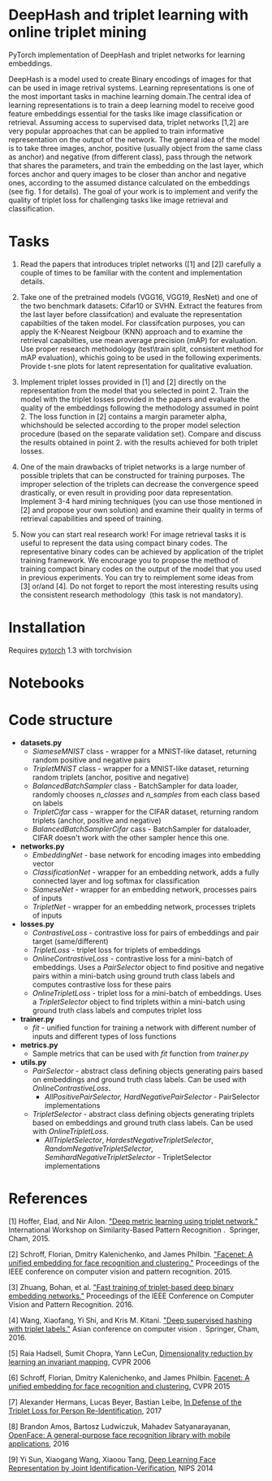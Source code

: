 # DeepHash and triplet learning with online triplet mining

PyTorch implementation of DeepHash and triplet networks for learning embeddings.

DeepHash is a model used to create Binary encodings of images for that can be used in image retrival systems.
Learning representations is one of the most important tasks in machine learning domain.The central idea of learning representations is to train a deep learning model to receive good feature embeddings essential for the tasks like image classification or retrieval. Assuming access to supervised data, triplet networks [1,2] are very popular approaches that can be applied to train informative representation on the output of the network. The general idea of the model is to take three images, anchor, positive (usually object from the same class as anchor) and negative (from different class), pass through the network that shares the parameters, and train the embedding on the last layer, which forces anchor and query images to be closer than anchor and negative ones, according to the assumed distance calculated on the embeddings (see fig. 1 for details). The goal of your work is to implement and verify the quality of triplet loss for challenging tasks like image retrieval and classification.

# Tasks

1. Read the papers that introduces triplet networks ([1] and [2]) carefully a couple of
times to be familiar with the content and implementation details.

2. Take one of the pretrained models (VGG16, VGG19, ResNet) and one of the two
benchmark datasets: Cifar10 or SVHN. Extract the features from the last layer
before classifcation) and evaluate the representation capabilties of the taken
model. For classifcation purposes, you can apply the K-Nearest Neigbour (KNN)
approach and to examine the retrieval capabilties, use mean average precision
(mAP) for evaluation. Use proper research methodology (test\train split, consistent
method for mAP evaluation), whichis going to be used in the following experiments.
Provide t-sne plots for latent representation for qualitative evaluation.

3. Implement triplet losses provided in [1] and [2] directly on the representation from
the model that you selected in point 2. Train the model with the triplet losses
provided in the papers and evaluate the quality of the embeddings following the
methodology assumed in point 2. The loss function in [2] contains a margin
parameter alpha, whichshould be selected according to the proper model selection
procedure (based on the separate validation set). Compare and discuss the results
obtained in point 2. with the results achieved for both triplet losses.

4. One of the main drawbacks of triplet networks is a large number of possible triplets
that can be constructed for training purposes. The improper selection of the
triplets can decrease the convergence speed drastically, or even result in providing
poor data representation. Implement 3-4 hard mining techniques (you can use those
mentioned in [2] and propose your own solution) and examine their quality in terms
of retrieval capabilities and speed of training.

5. Now you can start real research work! For image retrieval tasks it is useful to
represent the data using compact binary codes. The representative binary codes
can be achieved by application of the triplet training framework. We encourage you
to propose the method of training compact binary codes on the output of the model
that you used in previous experiments. You can try to reimplement some ideas from
[3] or/and [4]. Do not forget to report the most interesting results using the
consistent research methodology ​ (this task is not mandatory).

# Installation

Requires [pytorch](http://pytorch.org/) 1.3 with torchvision 

# Notebooks




# Code structure

- **datasets.py**
  - *SiameseMNIST* class - wrapper for a MNIST-like dataset, returning random positive and negative pairs
  - *TripletMNIST* class - wrapper for a MNIST-like dataset, returning random triplets (anchor, positive and negative)
  - *BalancedBatchSampler* class - BatchSampler for data loader, randomly chooses *n_classes* and *n_samples* from each class based on labels
  - *TripletCifar* cass - wrapper for the CIFAR dataset, returning random triplets (anchor, positive and negative)
  - *BalancedBatchSamplerCifar* cass - BatchSampler for dataloader, CIFAR doesn't work with the other sampler hence this one.
- **networks.py**
  - *EmbeddingNet* - base network for encoding images into embedding vector
  - *ClassificationNet* - wrapper for an embedding network, adds a fully connected layer and log softmax for classification
  - *SiameseNet* - wrapper for an embedding network, processes pairs of inputs
  - *TripletNet* - wrapper for an embedding network, processes triplets of inputs
- **losses.py**
  - *ContrastiveLoss* - contrastive loss for pairs of embeddings and pair target (same/different)
  - *TripletLoss* - triplet loss for triplets of embeddings
  - *OnlineContrastiveLoss* - contrastive loss for a mini-batch of embeddings. Uses a *PairSelector* object to find positive and negative pairs within a mini-batch using ground truth class labels and computes contrastive loss for these pairs
  - *OnlineTripletLoss* - triplet loss for a mini-batch of embeddings. Uses a *TripletSelector* object to find triplets within a mini-batch using ground truth class labels and computes triplet loss
- **trainer.py**
  - *fit* - unified function for training a network with different number of inputs and different types of loss functions
- **metrics.py**
  - Sample metrics that can be used with *fit* function from *trainer.py*
- **utils.py**
  - *PairSelector* - abstract class defining objects generating pairs based on embeddings and ground truth class labels. Can be used with *OnlineContrastiveLoss*.
    - *AllPositivePairSelector, HardNegativePairSelector* - PairSelector implementations
  - *TripletSelector* - abstract class defining objects generating triplets based on embeddings and ground truth class labels. Can be used with *OnlineTripletLoss*.
    - *AllTripletSelector*, *HardestNegativeTripletSelector*, *RandomNegativeTripletSelector*, *SemihardNegativeTripletSelector* - TripletSelector implementations



# References

[1] Hoffer, Elad, and Nir Ailon. ["Deep metric learning using triplet network."](https://arxiv.org/abs/1412.6622) ​ International
Workshop on Similarity-Based Pattern Recognition . ​ Springer, Cham, 2015.

[2] Schroff, Florian, Dmitry Kalenichenko, and James Philbin. ["Facenet: A unified embedding
for face recognition and clustering."](https://arxiv.org/abs/1503.03832) Proceedings of the IEEE conference on computer vision
and pattern recognition. 2015.

[3] Zhuang, Bohan, et al. ["Fast training of triplet-based deep binary embedding networks."](https://arxiv.org/abs/1503.03832)
Proceedings of the IEEE Conference on Computer Vision and Pattern Recognition. 2016.

[4] Wang, Xiaofang, Yi Shi, and Kris M. Kitani. ["Deep supervised hashing with triplet labels."](https://arxiv.org/abs/1612.03900)
Asian conference on computer vision . ​ Springer, Cham, 2016.

[5] Raia Hadsell, Sumit Chopra, Yann LeCun, [Dimensionality reduction by learning an invariant mapping](http://yann.lecun.com/exdb/publis/pdf/hadsell-chopra-lecun-06.pdf), CVPR 2006

[6] Schroff, Florian, Dmitry Kalenichenko, and James Philbin. [Facenet: A unified embedding for face recognition and clustering.](https://arxiv.org/abs/1503.03832) CVPR 2015

[7] Alexander Hermans, Lucas Beyer, Bastian Leibe, [In Defense of the Triplet Loss for Person Re-Identification](https://arxiv.org/pdf/1703.07737), 2017

[8] Brandon Amos, Bartosz Ludwiczuk, Mahadev Satyanarayanan, [OpenFace: A general-purpose face recognition library with mobile applications](http://reports-archive.adm.cs.cmu.edu/anon/2016/CMU-CS-16-118.pdf), 2016

[9] Yi Sun, Xiaogang Wang, Xiaoou Tang, [Deep Learning Face Representation by Joint Identification-Verification](http://papers.nips.cc/paper/5416-deep-learning-face-representation-by-joint-identification-verification), NIPS 2014
